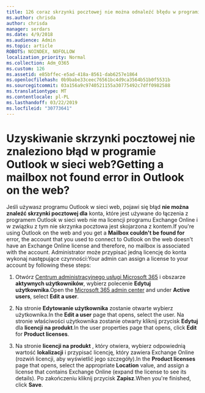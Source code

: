 ```yaml
---
title: 126 coraz skrzynki pocztowej nie można odnaleźć błędu w programie OWA?
ms.author: chrisda
author: chrisda
manager: serdars
ms.date: 4/9/2018
ms.audience: Admin
ms.topic: article
ROBOTS: NOINDEX, NOFOLLOW
localization_priority: Normal
ms.collection: Adm_O365
ms.custom: 126
ms.assetid: e85bffec-e5ad-418a-8561-dab6257e1864
ms.openlocfilehash: 0b9babe33ceec76561bc4d9ca3564b51b0f5531b
ms.sourcegitcommit: 03a156a9c9740521155a30775492c7dff0982588
ms.translationtype: MT
ms.contentlocale: pl-PL
ms.lasthandoff: 03/22/2019
ms.locfileid: "30773641"
---
```

# <a name="getting-a-mailbox-not-found-error-in-outlook-on-the-web"></a><span data-ttu-id="100c4-102">Uzyskiwanie skrzynki pocztowej nie znaleziono błąd w programie Outlook w sieci web?</span><span class="sxs-lookup"><span data-stu-id="100c4-102">Getting a mailbox not found error in Outlook on the web?</span></span>

<span data-ttu-id="100c4-103">Jeśli używasz programu Outlook w sieci web, pojawi się błąd **nie można znaleźć skrzynki pocztowej dla** konta, które jest używane do łączenia z programem Outlook w sieci web nie ma licencji programu Exchange Online i w związku z tym nie skrzynka pocztowa jest skojarzona z kontem.</span><span class="sxs-lookup"><span data-stu-id="100c4-103">If you're using Outlook on the web and you get a **Mailbox couldn't be found for** error, the account that you used to connect to Outlook on the web doesn't have an Exchange Online license and therefore, no mailbox is associated with the account.</span></span> <span data-ttu-id="100c4-104">Administrator może przypisać jedną licencję do konta wykonaj następujące czynności:</span><span class="sxs-lookup"><span data-stu-id="100c4-104">Your admin can assign a license to your account by following these steps:</span></span> 
  
1. <span data-ttu-id="100c4-105">Otwórz [Centrum administracyjnego usługi Microsoft 365](https://portal.office.com/adminportal/home#/homepage) i obszarze **aktywnych użytkowników**, wybierz polecenie **Edytuj użytkownika**.</span><span class="sxs-lookup"><span data-stu-id="100c4-105">Open the [Microsoft 365 admin center](https://portal.office.com/adminportal/home#/homepage) and under **Active users**, select **Edit a user**.</span></span>
    
2. <span data-ttu-id="100c4-106">Na stronie **Edytowanie użytkownika** zostanie otwarte wybierz użytkownika.</span><span class="sxs-lookup"><span data-stu-id="100c4-106">In the **Edit a user** page that opens, select the user.</span></span> <span data-ttu-id="100c4-107">Na stronie właściwości użytkownika zostanie otwarty kliknij przycisk **Edytuj** dla **licencji na produkt**.</span><span class="sxs-lookup"><span data-stu-id="100c4-107">In the user properties page that opens, click **Edit** for **Product licenses**.</span></span>
    
3. <span data-ttu-id="100c4-108">Na stronie **licencji na produkt** , który otwiera, wybierz odpowiednią wartość **lokalizacji** i przypisać licencję, który zawiera Exchange Online (rozwiń licencji, aby wyświetlić jego szczegóły).</span><span class="sxs-lookup"><span data-stu-id="100c4-108">In the **Product licenses** page that opens, select the appropriate **Location** value, and assign a license that contains Exchange Online (expand the license to see its details).</span></span> <span data-ttu-id="100c4-109">Po zakończeniu kliknij przycisk **Zapisz**.</span><span class="sxs-lookup"><span data-stu-id="100c4-109">When you're finished, click **Save**.</span></span>
    

